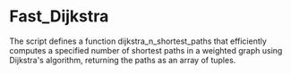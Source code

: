 # Fast_Dijkstra
The script defines a function dijkstra_n_shortest_paths that efficiently computes a specified number of shortest paths in a weighted graph using Dijkstra's algorithm, returning the paths as an array of tuples.
